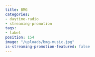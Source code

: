 ```yaml
---
title: BMG
categories:
- daytime-radio
- streaming-promotion
tags:
- label
position: 154
image: "/uploads/bmg-music.jpg"
is-streaming-promotion-featured: false
---
```


